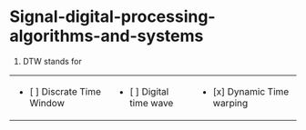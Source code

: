 # Signal-digital-processing-algorithms-and-systems

1. DTW stands for 
<table style="width:100%">
  <tr>
    <td><ul><li>[ ] Discrate Time Window</li></ul></td>
    <td><ul><li>[ ] Digital time wave</li></ul></td>
    <td><ul><li>[x] Dynamic Time warping</li></ul></td>
  </tr>
</table>
